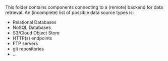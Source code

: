 <!--
{% comment %}
Copyright 2018-2021 Elyra Authors

Licensed under the Apache License, Version 2.0 (the "License");
you may not use this file except in compliance with the License.
You may obtain a copy of the License at

http://www.apache.org/licenses/LICENSE-2.0

Unless required by applicable law or agreed to in writing, software
distributed under the License is distributed on an "AS IS" BASIS,
WITHOUT WARRANTIES OR CONDITIONS OF ANY KIND, either express or implied.
See the License for the specific language governing permissions and
limitations under the License.
{% endcomment %}
-->

This folder contains components connecting to a (remote) backend for data retrieval. An (incomplete) list of possible data source types is:

- Relational Databases
- NoSQL Databases
- S3/Cloud Object Store
- HTTP(s) endpoints
- FTP servers
- git repositories
- ...
